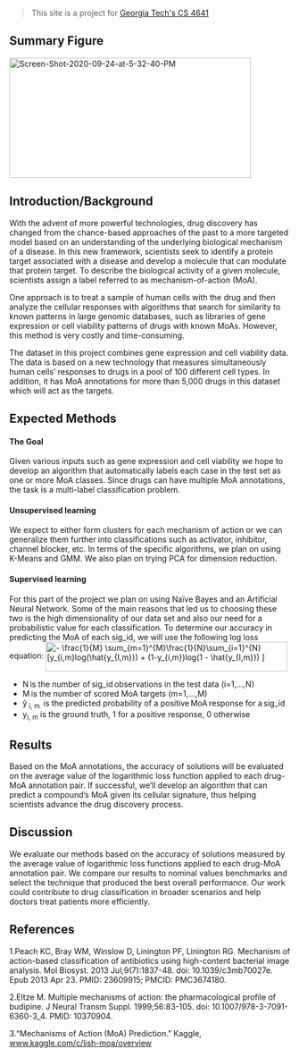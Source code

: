 > This site is a project for [Georgia Tech's CS 4641](https://rborelav.github.io/cs4641b-fall20/)

## Summary Figure 
<a href="https://ibb.co/Xbzt8bq"><img src="https://i.ibb.co/Xbzt8bq/Screen-Shot-2020-09-24-at-5-32-40-PM.png" alt="Screen-Shot-2020-09-24-at-5-32-40-PM" align="center" border="0" width="433" height="215"/></a> 

## Introduction/Background

With the advent of more powerful technologies, drug discovery has changed from the chance-based approaches of the past to a more targeted model based on an understanding of the underlying biological mechanism of a disease. In this new framework, scientists seek to identify a protein target associated with a disease and develop a molecule that can modulate that protein target. To describe the biological activity of a given molecule, scientists assign a label referred to as mechanism-of-action (MoA). 

One approach is to treat a sample of human cells with the drug and then analyze the cellular responses with algorithms that search for similarity to known patterns in large genomic databases, such as libraries of gene expression or cell viability patterns of drugs with known MoAs. However, this method is very costly and time-consuming. 

The dataset in this project combines gene expression and cell viability data. The data is based on a new technology that measures simultaneously human cells’ responses to drugs in a pool of 100 different cell types. In addition, it has MoA annotations for more than 5,000 drugs in this dataset which will act as the targets. 

## Expected Methods

#### The Goal
Given various inputs such as gene expression and cell viability we hope to develop an algorithm that automatically labels each case in the test set as one or more MoA classes. Since drugs can have multiple MoA annotations, the task is a multi-label classification problem. 
#### Unsupervised learning 
We expect to either form clusters for each mechanism of action or we can generalize them further into classifications such as activator, inhibitor, channel blocker, etc. In terms of the specific algorithms, we plan on using K-Means and GMM. We also plan on trying PCA for dimension reduction.  
#### Supervised learning
For this part of the project we plan on using Naïve Bayes and an Artificial Neural Network. Some of the main reasons that led us to choosing these two is the high dimensionality of our data set and also our need for a probabilistic value for each classification. 
To determine our accuracy in predicting the MoA of each sig_id, we will use the following log loss equation:
<img src="https://bit.ly/3kMUv5K" align="center" border="0" alt="- \frac{1}{M} \sum_{m=1}^{M}\frac{1}{N}\sum_{i=1}^{N}[y_{i,m}log(\hat{y_{I,m}}) + (1-y_{i,m})log(1 - \hat{y_{I,m}}) ]" width="433" height="53" /> 
* N is the number of sig_id observations in the test data (i=1,…,N) 
* M is the number of scored MoA targets (m=1,…,M)
* ŷ<sub> i, m</sub>  is the predicted probability of a positive MoA response for a sig_id 
* y<sub>i, m</sub> is the ground truth, 1 for a positive response, 0 otherwise 

## Results
Based on the MoA annotations, the accuracy of solutions will be evaluated on the average value of the logarithmic loss function applied to each drug-MoA annotation pair.
If successful, we’ll develop an algorithm that can predict a compound’s MoA given its cellular signature, thus helping scientists advance the drug discovery process. 
## Discussion
We evaluate our methods based on the accuracy of solutions measured by the average value of logarithmic loss functions applied to each drug-MoA annotation pair. We compare our results to nominal values benchmarks and select the technique that produced the best overall performance. Our work could contribute to drug classification in broader scenarios and help doctors treat patients more efficiently.  
## References 
1.Peach KC, Bray WM, Winslow D, Linington PF, Linington RG. Mechanism of action-based classification of antibiotics using high-content bacterial image analysis. Mol Biosyst. 2013 Jul;9(7):1837-48. doi: 10.1039/c3mb70027e. Epub 2013 Apr 23. PMID: 23609915; PMCID: PMC3674180. 

2.Eltze M. Multiple mechanisms of action: the pharmacological profile of budipine. J Neural Transm Suppl. 1999;56:83-105. doi: 10.1007/978-3-7091-6360-3_4. PMID: 10370904. 

3.“Mechanisms of Action (MoA) Prediction.” Kaggle, www.kaggle.com/c/lish-moa/overview 

<!--
Here is a cheat sheet

# Header 1
## Header 2
### Header 3
#### Header 4

- Bulleted
- List

1. Numbered
2. List

**Bold** and _Italic_ and `Code` text

```
code
block
```

[Link](url) and ![Image](src)

-->
